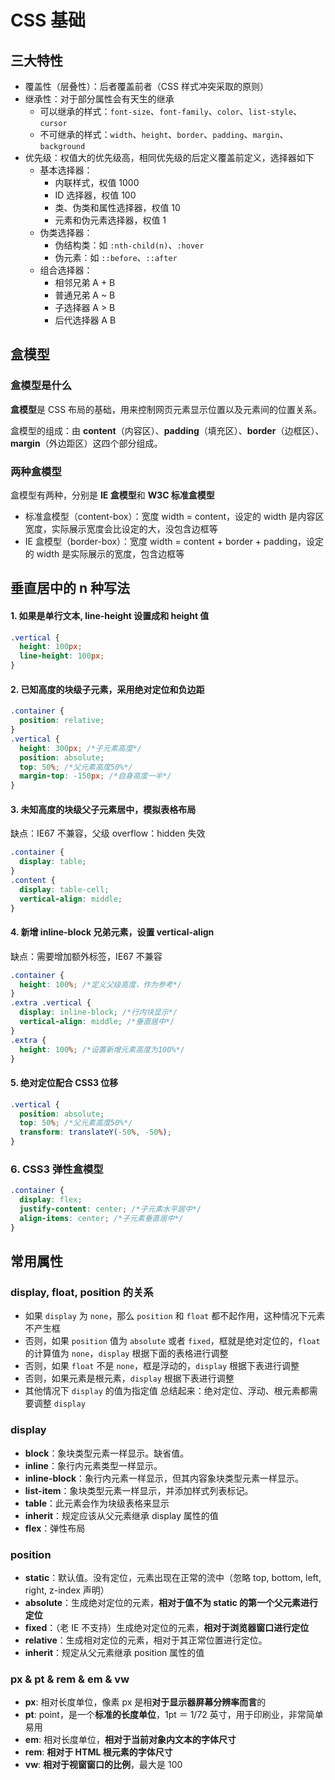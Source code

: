 # CSS 基础

## 三大特性

- 覆盖性（层叠性）：后者覆盖前者（CSS 样式冲突采取的原则）
- 继承性：对于部分属性会有天生的继承
  - 可以继承的样式：`font-size`、`font-family`、`color`、`list-style`、`cursor`
  - 不可继承的样式：`width`、`height`、`border`、`padding`、`margin`、`background`
- 优先级：权值大的优先级高，相同优先级的后定义覆盖前定义，选择器如下
  - 基本选择器：
    - 内联样式，权值 1000
    - ID 选择器，权值 100
    - 类、伪类和属性选择器，权值 10
    - 元素和伪元素选择器，权值 1
  - 伪类选择器：
    - 伪结构类：如 `:nth-child(n)`、`:hover`
    - 伪元素：如 `::before`、`::after`
  - 组合选择器：
    - 相邻兄弟 A + B
    - 普通兄弟 A ~ B
    - 子选择器 A > B
    - 后代选择器 A B

## 盒模型

### 盒模型是什么

**盒模型**是 CSS 布局的基础，用来控制网页元素显示位置以及元素间的位置关系。

盒模型的组成：由 **content**（内容区）、**padding**（填充区）、**border**（边框区）、**margin**（外边距区）这四个部分组成。

### 两种盒模型

盒模型有两种，分别是 **IE 盒模型**和 **W3C 标准盒模型**

- 标准盒模型（content-box）：宽度 width = content，设定的 width 是内容区宽度，实际展示宽度会比设定的大，没包含边框等
- IE 盒模型（border-box）：宽度 width = content + border + padding，设定的 width 是实际展示的宽度，包含边框等

## 垂直居中的 n 种写法

#### 1. 如果是单行文本, line-height 设置成和 height 值

```css
.vertical {
  height: 100px;
  line-height: 100px;
}
```

#### 2. 已知高度的块级子元素，采用绝对定位和负边距

```css
.container {
  position: relative;
}
.vertical {
  height: 300px; /*子元素高度*/
  position: absolute;
  top: 50%; /*父元素高度50%*/
  margin-top: -150px; /*自身高度一半*/
}
```

#### 3. 未知高度的块级父子元素居中，模拟表格布局

缺点：IE67 不兼容，父级 overflow：hidden 失效

```css
.container {
  display: table;
}
.content {
  display: table-cell;
  vertical-align: middle;
}
```

#### 4. 新增 inline-block 兄弟元素，设置 vertical-align

缺点：需要增加额外标签，IE67 不兼容

```css
.container {
  height: 100%; /*定义父级高度，作为参考*/
}
.extra .vertical {
  display: inline-block; /*行内块显示*/
  vertical-align: middle; /*垂直居中*/
}
.extra {
  height: 100%; /*设置新增元素高度为100%*/
}
```

#### 5. 绝对定位配合 CSS3 位移

```css
.vertical {
  position: absolute;
  top: 50%; /*父元素高度50%*/
  transform: translateY(-50%, -50%);
}
```

### 6. CSS3 弹性盒模型

```css
.container {
  display: flex;
  justify-content: center; /*子元素水平居中*/
  align-items: center; /*子元素垂直居中*/
}
```

## 常用属性

### display, float, position 的关系

- 如果 `display` 为 `none`，那么 `position` 和 `float` 都不起作用，这种情况下元素不产生框
- 否则，如果 `position` 值为 `absolute` 或者 `fixed`，框就是绝对定位的，`float` 的计算值为 `none`，`display` 根据下面的表格进行调整
- 否则，如果 `float` 不是 `none`，框是浮动的，`display` 根据下表进行调整
- 否则，如果元素是根元素，`display` 根据下表进行调整
- 其他情况下 `display` 的值为指定值 总结起来：绝对定位、浮动、根元素都需要调整 `display`

### display

- **block**：象块类型元素一样显示。缺省值。
- **inline**：象行内元素类型一样显示。
- **inline-block**：象行内元素一样显示，但其内容象块类型元素一样显示。
- **list-item**：象块类型元素一样显示，并添加样式列表标记。
- **table**：此元素会作为块级表格来显示
- **inherit**：规定应该从父元素继承 display 属性的值
- **flex**：弹性布局

### position

- **static**：默认值。没有定位，元素出现在正常的流中（忽略 top, bottom, left, right, z-index 声明）
- **absolute**：生成绝对定位的元素，**相对于值不为 static 的第一个父元素进行定位**
- **fixed**：（老 IE 不支持）生成绝对定位的元素，**相对于浏览器窗口进行定位**
- **relative**：生成相对定位的元素，相对于其正常位置进行定位。
- **inherit**：规定从父元素继承 position 属性的值

### px & pt & rem & em & vw

- **px**: 相对长度单位，像素 px 是相**对于显示器屏幕分辨率而言**的
- **pt**: point，是一个**标准的长度单位**，1pt ＝ 1/72 英寸，用于印刷业，非常简单易用
- **em**: 相对长度单位，**相对于当前对象内文本的字体尺寸**
- **rem**: **相对于 HTML 根元素的字体尺寸**
- **vw**: **相对于视窗窗口的比例**，最大是 100
